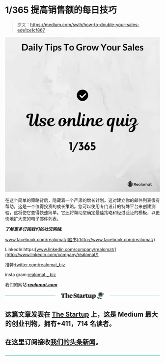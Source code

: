 # 1/365 提高销售额的每日技巧

> 原文：<https://medium.com/swlh/how-to-double-your-sales-ede1ce1cf867>

![](img/d87170904b734a244240f2c62e4056e9.png)

在这个简单的策略背后，隐藏着一个严肃的增长计划。这对建立你的邮件列表很有帮助，这是一个值得投资的成长策略。您可以使用专门设计的特殊平台来创建测验，这将使它变得快速简单。它还将帮助您确定最佳策略和经过验证的模板，以更快地扩大您的电子邮件列表。

***了解更多订阅我们的社交网络:***

www.facebook.com/realomat/[脸书](http://www.facebook.com/realomat/)

LinkedIn:https:[www.linkedin.com/company/realomat/](http://www.linkedin.com/company/realomat/)

推特:[twitter.com/realomat_biz](https://twitter.com/realomat_biz)

insta gram:[realomat _ biz](https://www.instagram.com/)

我们的网站:[***realomat.com***](https://www.realomat.com/)

[![](img/308a8d84fb9b2fab43d66c117fcc4bb4.png)](https://medium.com/swlh)

## 这篇文章发表在 [The Startup](https://medium.com/swlh) 上，这是 Medium 最大的创业刊物，拥有+411，714 名读者。

## 在这里订阅接收[我们的头条新闻](http://growthsupply.com/the-startup-newsletter/)。

[![](img/b0164736ea17a63403e660de5dedf91a.png)](https://medium.com/swlh)